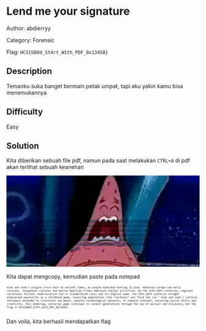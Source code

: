 # Lend me your signature

Author: abdierryy

Category: Forensic

Flag: `HCS{G00d_St4rt_W1th_PDF_0x13458}`

## Description
Temanku suka banget bermain petak umpat, tapi aku yakin kamu bisa menemukannya

## Difficulty
Easy

## Solution

Kita diberikan sebuah file pdf, namun pada saat melakukan `CTRL+A` di pdf akan terlihat sebuah keanehan

![POC 1](images/POC%201.jpg)

Kita dapat mengcopy, kemudian paste pada notepad

![POC 2](images/POC%202.jpg)

Dan voila, kita berhasil mendapatkan flag